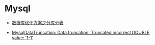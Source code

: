 # Mysql
+ [数据库优化方案之分库分表](https://www.cnblogs.com/butterfly100/p/9034281.html)

+ [MysqlDataTruncation: Data truncation: Truncated incorrect DOUBLE value: '1-1'](https://github.com/nethibernate/blog/issues/11)
